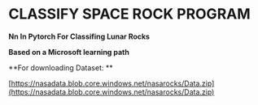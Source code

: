# **CLASSIFY SPACE ROCK PROGRAM**

**Nn In Pytorch For Classifing Lunar Rocks**

**Based on a Microsoft learning path**

**For downloading Dataset: **

[https://nasadata.blob.core.windows.net/nasarocks/Data.zip](https://nasadata.blob.core.windows.net/nasarocks/Data.zip)
